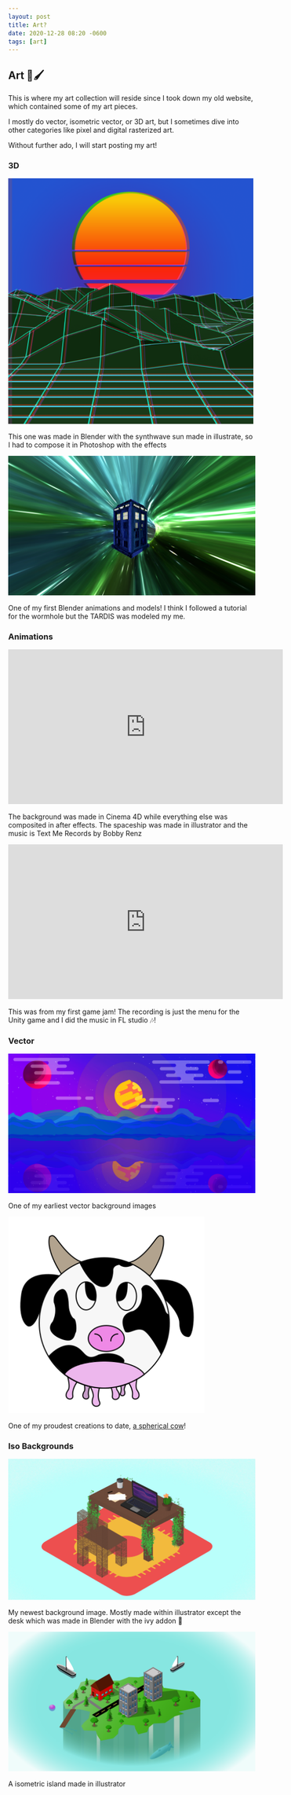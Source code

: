 ```yaml
---
layout: post
title: Art?
date: 2020-12-28 08:20 -0600
tags: [art]
---
```


## Art 🎨🖌️

This is where my art collection will reside since I took down my old website, which contained some of my art pieces. 

I mostly do vector, isometric vector, or 3D art, but I sometimes dive into other categories like pixel and digital rasterized art. 

Without further ado, I will start posting my art!

### 3D

<img src="../assets/img/art/wave.png" alt="wave" style="width:500px" />

This one was made in Blender with the synthwave sun made in illustrate, so I had to compose it in Photoshop with the effects

![tardis](../assets/img/art/tardis.png)

One of my first Blender animations and models! I think I followed a tutorial for the wormhole but the TARDIS was modeled my me.

### Animations

<iframe width="560" height="315" src="https://www.youtube.com/embed/AJ4S-1067gc" frameborder="0" allow="accelerometer; autoplay; clipboard-write; encrypted-media; gyroscope; picture-in-picture" allowfullscreen></iframe>

The background was made in Cinema 4D while everything else was composited in after effects. The spaceship was made in illustrator and the music is Text Me Records by Bobby Renz

<iframe width="560" height="315" src="https://www.youtube.com/embed/c-YdjWh7LDA" frameborder="0" allow="accelerometer; autoplay; clipboard-write; encrypted-media; gyroscope; picture-in-picture" allowfullscreen></iframe>

This was from my first game jam! The recording is just the menu for the Unity game and I did the music in FL studio 🎶!

### Vector

![background_vec](../assets/img/art/background_vec.png)

One of my earliest vector background images

<img src="../assets/img/art/spherical_cow.svg" alt="spherical_cow" style="width:400px" />

One of my proudest creations to date, [a spherical cow](https://en.wikipedia.org/wiki/Spherical_cow)!

### Iso Backgrounds

![background2](../assets/img/art/background2.png)

My newest background image. Mostly made within illustrator except the desk which was made in Blender with the ivy addon 🌱

![vector_trans](../assets/img/art/vector_trans.png)

A isometric island made in illustrator

